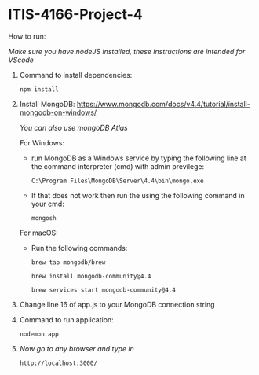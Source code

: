 # ITIS-4166-Project-4

How to run:

*Make sure you have nodeJS installed, these instructions are intended for VScode*

1) Command to install dependencies: 

    `npm install`
  
2) Install MongoDB: https://www.mongodb.com/docs/v4.4/tutorial/install-mongodb-on-windows/

    *You can also use mongoDB Atlas*

    For Windows:
     -  run MongoDB as a Windows service by typing the following line at the command interpreter (cmd) with admin previlege:
     
        `C:\Program Files\MongoDB\Server\4.4\bin\mongo.exe`
     -  If that does not work then run the using the following command in your cmd:
      
        `mongosh`
     
     For macOS:
      - Run the following commands:
      
        `brew tap mongodb/brew`
        
        `brew install mongodb-community@4.4`
        
        `brew services start mongodb-community@4.4`
        
3) Change line 16 of app.js to your MongoDB connection string
        

4) Command to run application:

    `nodemon app`

5) *Now go to any browser and type in*

   `http://localhost:3000/`
